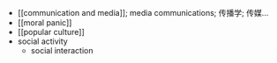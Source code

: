 - [[communication and media]]; media communications; 传播学; 传媒...
- [[moral panic]]
- [[popular culture]]
- social activity
    - social interaction
